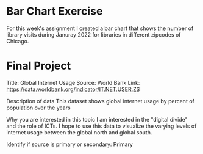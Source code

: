 # Bar Chart Exercise
For this week's assignment I created a bar chart that shows the number of library visits during Januray 2022 for libraries in different zipcodes of Chicago.



# Final Project

Title: Global Internet Usage 
Source: World Bank
Link: https://data.worldbank.org/indicator/IT.NET.USER.ZS

Description of data
This dataset shows global internet usage by percent of population over the years 

Why you are interested in this topic
I am interested in the "digital divide" and the role of ICTs. I hope to use this data to visualize the varying levels of internet usage between the global north and global south. 

Identify if source is primary or secondary: Primary 
